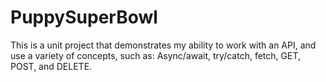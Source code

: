 # PuppySuperBowl

This is a unit project that demonstrates my ability to work with an API, and use a variety of concepts, such as: Async/await, try/catch, fetch, GET, POST, and DELETE.
